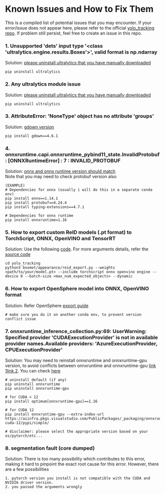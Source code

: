 # Known Issues and How to Fix Them

This is a compiled list of potential issues that you may encounter. If your error/issue does not appear here, please refer to the official [yolo_tracking repo](https://github.com/mikel-brostrom/yolo_tracking). If problem still persist, feel free to create an issue in this repo.

### 1. Unsupported 'dets' input type '<class 'ultralytics.engine.results.Boxes'>', valid format is np.ndarray
Solution: [please uninstall ultralytics that you have manually downloaded](https://github.com/mikel-brostrom/yolo_tracking/issues/1071#issuecomment-1684865948)
```
pip uninstall ultralytics
```

### 2. Any ultralytics module issue
Solution: [please uninstall ultralytics that you have manually downloaded](https://github.com/mikel-brostrom/yolo_tracking/issues/1071#issuecomment-1684865948)
```
pip uninstall ultralytics
```

### 3. AttributeError: 'NoneType' object has no attribute 'groups'
Solution: [gdown version](https://github.com/mikel-brostrom/yolo_tracking/issues/1248#issuecomment-1889563576)
```
pip install gdown==4.6.1
```

### 4. onnxruntime.capi.onnxruntime_pybind11_state.InvalidProtobuf: [ONNXRuntimeError] : 7 : INVALID_PROTOBUF
Solution: [onnx and onnx runtime version should match](https://onnxruntime.ai/docs/reference/compatibility.html) </br>
Note that you may need to check protobuf version also
```
(EXAMPLE)
# Dependencies for onnx (usually i will do this in a separate conda env)
pip install onnx==1.14.1
pip install protobuf==4.24.4
pip install typing-extensions==4.7.1

# Dependencies for onnx runtime
pip install onnxruntime=1.16
```

### 5. How to export custom ReID models (.pt format) to TorchScript, ONNX, OpenVINO and TensorRT
Solution: Use the following [code](https://github.com/mikel-brostrom/yolo_tracking/wiki/ReID-multi-framework-model-export). For more arguments details, refer the [source code](https://github.com/yjwong1999/OpenVINO-Face-Tracking-using-YOLOv8-and-DeepSORT/blob/main/yolo_tracking/boxmot/appearance/reid_export.py)
```
cd yolo_tracking
python3 boxmot/appearance/reid_export.py --weights <path/to/your/model.pt> --include torchscript onnx openvino engine --device 0 --batch-size <max_num_expected_objects> --dynamic
```

### 6. How to export OpenSphere model into ONNX, OpenVINO format
Solution: Refer OpenSphere [export guide](https://github.com/yjwong1999/opensphere/blob/main/README.md#export-opensphere-model-to-other-format-for-future-usage)
```
# make sure you do it on another conda env, to prevent version conflict issue
```

### 7. onnxruntime_inference_collection.py:69: UserWarning: Specified provider 'CUDAExecutionProvider' is not in available provider names.Available providers: 'AzureExecutionProvider, CPUExecutionProvider'
Solution: You may need to reinstall onnxruntime and onnxruntime-gpu version, to avoid conflicts between onnxruntime and onnxruntime-gpu [link 1](https://stackoverflow.com/a/76463621)[link 2](https://huggingface.co/docs/optimum/main/en/onnxruntime/usage_guides/gpu#cuda-installation). You can check [here](https://onnxruntime.ai/docs/execution-providers/CUDA-ExecutionProvider.html#requirementsto)
```
# uninstall default (if any)
pip uninstall onnxruntime
pip uninstall onnxruntime-gpu

# for CUDA < 12
pip install optimum[onnxruntime-gpu]==1.16

# for CUDA 12
pip install onnxruntime-gpu --extra-index-url https://aiinfra.pkgs.visualstudio.com/PublicPackages/_packaging/onnxruntime-cuda-12/pypi/simple/

# disclaimer: please select the appropriate version based on your os/pytorch/etc...
```

### 8. segmentation fault (core dumped)
Solution: There is too many possibility which contributes to this error, making it hard to pinpoint the exact root cause for this error. However, there are a few possibilities
```
1. pytorch version you install is not compatible with the CUDA and NVIDIA driver version.
2. you passed the arguments wrongly
```
